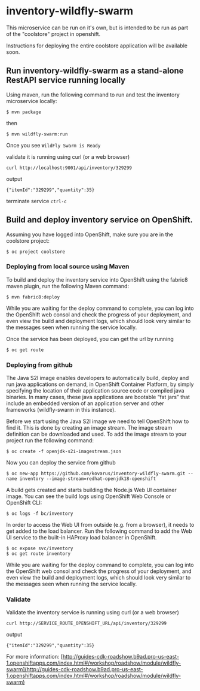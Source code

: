 # inventory-wildfly-swarm

This microservice can be run on it's own, but is intended to be run as part of the "coolstore" project in openshift.

Instructions for deploying the entire coolstore application will be available soon.

## Run inventory-wildfly-swarm as a stand-alone RestAPI service running locally

Using maven, run the following command to run and test the inventory microservice locally:

`$ mvn package`

then

`$ mvn wildfly-swarm:run`

Once you see `WildFly Swarm is Ready`

validate it is running using curl (or a web browser)

`curl http://localhost:9001/api/inventory/329299`
 
 output
 
`{"itemId":"329299","quantity":35}`

terminate service `ctrl-c`

## Build and deploy inventory service on OpenShift. 

Assuming you have logged into OpenShift, make sure you are in the coolstore project:

`$ oc project coolstore`

### Deploying from local source using Maven
To build and deploy the inventory service into OpenShift using the fabric8 maven plugin, run the following Maven command:

`$ mvn fabric8:deploy`

While you are waiting for the deploy command to complete, you can log into the OpenShift web consol and check the progress of your deployment, and even view the build and deployment logs, which should look very similar to the messages seen when running the service locally.

Once the service has been deployed, you can get the url by running

`$ oc get route`

### Deploying from github
The Java S2I image enables developers to automatically build, deploy and run java applications on demand, in OpenShift Container Platform, by simply specifying the location of their application source code or compiled java binaries. In many cases, these java applications are bootable “fat jars” that include an embedded version of an application server and other frameworks (wildfly-swarm in this instance). 

Before we start using the Java S2I image we need to tell OpenShift how to find it. This is done by creating an image stream. The image stream definition can be downloaded and used. To add the image stream to your project run the following command:

`$ oc create -f openjdk-s2i-imagestream.json`

Now you can deploy the service from github

`$ oc new-app https://github.com/kovarus/inventory-wildfly-swarm.git --name inventory --image-stream=redhat-openjdk18-openshift`

A build gets created and starts building the Node.js Web UI container image. You can see the build logs using OpenShift Web Console or OpenShift CLI:

`$ oc logs -f bc/inventory`

In order to access the Web UI from outside (e.g. from a browser), it needs to get added to the load balancer. Run the following command to add the Web UI service to the built-in HAProxy load balancer in OpenShift.

~~~
$ oc expose svc/inventory
$ oc get route inventory
~~~

While you are waiting for the deploy command to complete, you can log into the OpenShift web consol and check the progress of your deployment, and even view the build and deployment logs, which should look very similar to the messages seen when running the service locally.


### Validate 
Validate the inventory service is running using curl (or a web browser)

`curl http://SERVICE_ROUTE_OPENSHIFT_URL/api/inventory/329299`
 
 output
 
`{"itemId":"329299","quantity":35}`

For more information:
[http://guides-cdk-roadshow.b9ad.pro-us-east-1.openshiftapps.com/index.html#/workshop/roadshow/module/wildfly-swarm](http://guides-cdk-roadshow.b9ad.pro-us-east-1.openshiftapps.com/index.html#/workshop/roadshow/module/wildfly-swarm)


